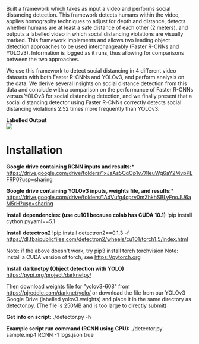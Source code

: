 Built a framework which takes as input a video and performs social distancing detection. This framework detects humans within the video, applies homography techniques to adjust for depth and distance, detects whether humans are at least a safe distance of each other (2 meters), and outputs a labelled video in which social distancing violations are visually marked. This framework implements and allows two leading object detection approaches to be used interchangeably (Faster R-CNNs and YOLOv3). Information is logged as it runs, thus allowing for comparisons between the two approaches. 

We use this framework to detect social distancing in 4 different video datasets with both Faster R-CNNs and YOLOv3, and perform analysis on the data. We derive several insights on social distance detection from this data and conclude with a comparison on the performance of Faster R-CNNs versus YOLOv3 for social distancing detection, and we finally present that a social distancing detector using Faster R-CNNs correctly detects social distancing violations 2.52 times more frequently than YOLOv3.

**Labelled Output**
\
![](output.gif)


# Installation

**Google drive containing RCNN inputs and results:***
https://drive.google.com/drive/folders/1xJaAs5CqOp1v7XIeuWg6aY2MvpPEFRP0?usp=sharing

**Google drive containing YOLOv3 inputs, weights file, and results:***
https://drive.google.com/drive/folders/1AdVufg4cprv0mZhkhSBLyFnoJU6aM5rH?usp=sharing

**Install dependencies: (use cu101 because colab has CUDA 10.1)**
!pip install cython pyyaml==5.1

**Install detectron2**
!pip install detectron2==0.1.3 -f https://dl.fbaipublicfiles.com/detectron2/wheels/cu101/torch1.5/index.html

Note: if the above doesn't work, try pip3 install torch torchvision
Note: install a CUDA version of torch, see https://pytorch.org

**Install darknetpy (Object detection with YOLO)**
https://pypi.org/project/darknetpy/

Then download weights file for "yolov3-608" from
https://pjreddie.com/darknet/yolo/
or download the file from our YOLOv3 Google Drive (labelled yolov3.weights) and
place it in the same directory as detector.py. (The file is 250MB and is too large
to directly submit)

**Get info on script:** ./detector.py -h

**Example script run command (RCNN using CPU):** ./detector.py sample.mp4 RCNN -1 logs.json true
